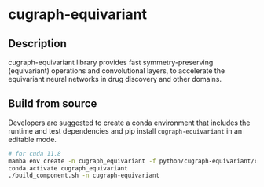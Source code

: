 # cugraph-equivariant

## Description

cugraph-equivariant library provides fast symmetry-preserving (equivariant) operations and convolutional layers, to accelerate the equivariant neural networks in drug discovery and other domains.

## Build from source

Developers are suggested to create a conda environment that includes the runtime and test dependencies and pip install `cugraph-equivariant` in an editable mode.

```bash
# for cuda 11.8
mamba env create -n cugraph_equivariant -f python/cugraph-equivariant/conda/cugraph_equivariant_dev_cuda-118_arch-x86_64.yaml
conda activate cugraph_equivariant
./build_component.sh -n cugraph-equivariant
```
